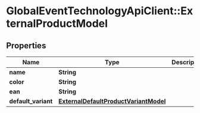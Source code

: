 # GlobalEventTechnologyApiClient::ExternalProductModel

## Properties
Name | Type | Description | Notes
------------ | ------------- | ------------- | -------------
**name** | **String** |  | [optional] 
**color** | **String** |  | [optional] 
**ean** | **String** |  | [optional] 
**default_variant** | [**ExternalDefaultProductVariantModel**](ExternalDefaultProductVariantModel.md) |  | [optional] 

